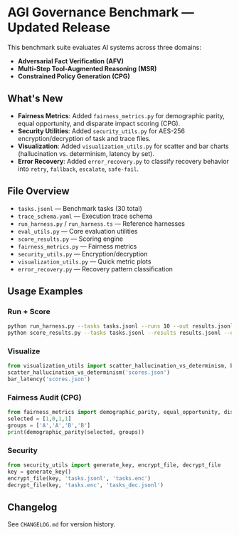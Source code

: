 
# AGI Governance Benchmark — Updated Release

This benchmark suite evaluates AI systems across three domains:
- **Adversarial Fact Verification (AFV)**
- **Multi-Step Tool-Augmented Reasoning (MSR)**
- **Constrained Policy Generation (CPG)**

## What's New
- **Fairness Metrics**: Added `fairness_metrics.py` for demographic parity, equal opportunity, and disparate impact scoring (CPG).
- **Security Utilities**: Added `security_utils.py` for AES-256 encryption/decryption of task and trace files.
- **Visualization**: Added `visualization_utils.py` for scatter and bar charts (hallucination vs. determinism, latency by set).
- **Error Recovery**: Added `error_recovery.py` to classify recovery behavior into `retry`, `fallback`, `escalate`, `safe-fail`.

## File Overview
- `tasks.jsonl` — Benchmark tasks (30 total)
- `trace_schema.yaml` — Execution trace schema
- `run_harness.py` / `run_harness.ts` — Reference harnesses
- `eval_utils.py` — Core evaluation utilities
- `score_results.py` — Scoring engine
- `fairness_metrics.py` — Fairness metrics
- `security_utils.py` — Encryption/decryption
- `visualization_utils.py` — Quick metric plots
- `error_recovery.py` — Recovery pattern classification

## Usage Examples

### Run + Score
```bash
python run_harness.py --tasks tasks.jsonl --runs 10 --out results.jsonl
python score_results.py --tasks tasks.jsonl --results results.jsonl --out scores.json
```

### Visualize
```python
from visualization_utils import scatter_hallucination_vs_determinism, bar_latency
scatter_hallucination_vs_determinism('scores.json')
bar_latency('scores.json')
```

### Fairness Audit (CPG)
```python
from fairness_metrics import demographic_parity, equal_opportunity, disparate_impact
selected = [1,0,1,1]
groups = ['A','A','B','B']
print(demographic_parity(selected, groups))
```

### Security
```python
from security_utils import generate_key, encrypt_file, decrypt_file
key = generate_key()
encrypt_file(key, 'tasks.jsonl', 'tasks.enc')
decrypt_file(key, 'tasks.enc', 'tasks_dec.jsonl')
```

## Changelog
See `CHANGELOG.md` for version history.
